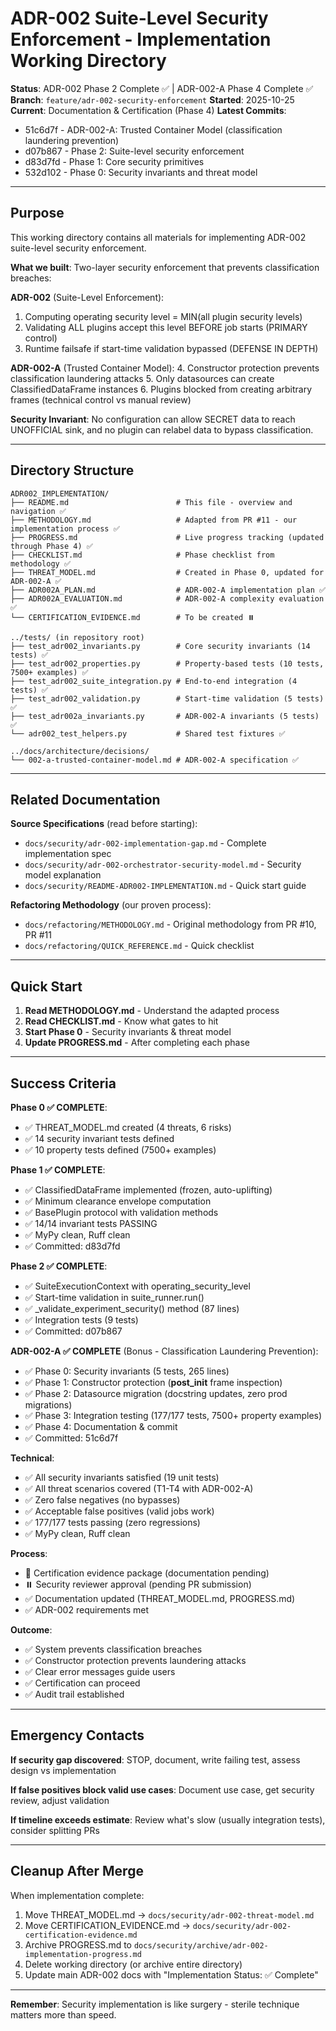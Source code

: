 # ADR-002 Suite-Level Security Enforcement - Implementation Working Directory

**Status**: ADR-002 Phase 2 Complete ✅ | ADR-002-A Phase 4 Complete ✅
**Branch**: `feature/adr-002-security-enforcement`
**Started**: 2025-10-25
**Current**: Documentation & Certification (Phase 4)
**Latest Commits**:
- 51c6d7f - ADR-002-A: Trusted Container Model (classification laundering prevention)
- d07b867 - Phase 2: Suite-level security enforcement
- d83d7fd - Phase 1: Core security primitives
- 532d102 - Phase 0: Security invariants and threat model

---

## Purpose

This working directory contains all materials for implementing ADR-002 suite-level security enforcement.

**What we built**: Two-layer security enforcement that prevents classification breaches:

**ADR-002** (Suite-Level Enforcement):
1. Computing operating security level = MIN(all plugin security levels)
2. Validating ALL plugins accept this level BEFORE job starts (PRIMARY control)
3. Runtime failsafe if start-time validation bypassed (DEFENSE IN DEPTH)

**ADR-002-A** (Trusted Container Model):
4. Constructor protection prevents classification laundering attacks
5. Only datasources can create ClassifiedDataFrame instances
6. Plugins blocked from creating arbitrary frames (technical control vs manual review)

**Security Invariant**: No configuration can allow SECRET data to reach UNOFFICIAL sink, and no plugin can relabel data to bypass classification.

---

## Directory Structure

```
ADR002_IMPLEMENTATION/
├── README.md                        # This file - overview and navigation ✅
├── METHODOLOGY.md                   # Adapted from PR #11 - our implementation process ✅
├── PROGRESS.md                      # Live progress tracking (updated through Phase 4) ✅
├── CHECKLIST.md                     # Phase checklist from methodology ✅
├── THREAT_MODEL.md                  # Created in Phase 0, updated for ADR-002-A ✅
├── ADR002A_PLAN.md                  # ADR-002-A implementation plan ✅
├── ADR002A_EVALUATION.md            # ADR-002-A complexity evaluation ✅
└── CERTIFICATION_EVIDENCE.md        # To be created ⏸️

../tests/ (in repository root)
├── test_adr002_invariants.py        # Core security invariants (14 tests) ✅
├── test_adr002_properties.py        # Property-based tests (10 tests, 7500+ examples) ✅
├── test_adr002_suite_integration.py # End-to-end integration (4 tests) ✅
├── test_adr002_validation.py        # Start-time validation (5 tests) ✅
├── test_adr002a_invariants.py       # ADR-002-A invariants (5 tests) ✅
└── adr002_test_helpers.py           # Shared test fixtures ✅

../docs/architecture/decisions/
└── 002-a-trusted-container-model.md # ADR-002-A specification ✅
```

---

## Related Documentation

**Source Specifications** (read before starting):
- `docs/security/adr-002-implementation-gap.md` - Complete implementation spec
- `docs/security/adr-002-orchestrator-security-model.md` - Security model explanation
- `docs/security/README-ADR002-IMPLEMENTATION.md` - Quick start guide

**Refactoring Methodology** (our proven process):
- `docs/refactoring/METHODOLOGY.md` - Original methodology from PR #10, PR #11
- `docs/refactoring/QUICK_REFERENCE.md` - Quick checklist

---

## Quick Start

1. **Read METHODOLOGY.md** - Understand the adapted process
2. **Read CHECKLIST.md** - Know what gates to hit
3. **Start Phase 0** - Security invariants & threat model
4. **Update PROGRESS.md** - After completing each phase

---

## Success Criteria

**Phase 0 ✅ COMPLETE**:
- ✅ THREAT_MODEL.md created (4 threats, 6 risks)
- ✅ 14 security invariant tests defined
- ✅ 10 property tests defined (7500+ examples)

**Phase 1 ✅ COMPLETE**:
- ✅ ClassifiedDataFrame implemented (frozen, auto-uplifting)
- ✅ Minimum clearance envelope computation
- ✅ BasePlugin protocol with validation methods
- ✅ 14/14 invariant tests PASSING
- ✅ MyPy clean, Ruff clean
- ✅ Committed: d83d7fd

**Phase 2 ✅ COMPLETE**:
- ✅ SuiteExecutionContext with operating_security_level
- ✅ Start-time validation in suite_runner.run()
- ✅ _validate_experiment_security() method (87 lines)
- ✅ Integration tests (9 tests)
- ✅ Committed: d07b867

**ADR-002-A ✅ COMPLETE** (Bonus - Classification Laundering Prevention):
- ✅ Phase 0: Security invariants (5 tests, 265 lines)
- ✅ Phase 1: Constructor protection (__post_init__ frame inspection)
- ✅ Phase 2: Datasource migration (docstring updates, zero prod migrations)
- ✅ Phase 3: Integration testing (177/177 tests, 7500+ property examples)
- ✅ Phase 4: Documentation & commit
- ✅ Committed: 51c6d7f

**Technical**:
- ✅ All security invariants satisfied (19 unit tests)
- ✅ All threat scenarios covered (T1-T4 with ADR-002-A)
- ✅ Zero false negatives (no bypasses)
- ✅ Acceptable false positives (valid jobs work)
- ✅ 177/177 tests passing (zero regressions)
- ✅ MyPy clean, Ruff clean

**Process**:
- 🔄 Certification evidence package (documentation pending)
- ⏸️ Security reviewer approval (pending PR submission)
- ✅ Documentation updated (THREAT_MODEL.md, PROGRESS.md)
- ✅ ADR-002 requirements met

**Outcome**:
- ✅ System prevents classification breaches
- ✅ Constructor protection prevents laundering attacks
- ✅ Clear error messages guide users
- ✅ Certification can proceed
- ✅ Audit trail established

---

## Emergency Contacts

**If security gap discovered**: STOP, document, write failing test, assess design vs implementation

**If false positives block valid use cases**: Document use case, get security review, adjust validation

**If timeline exceeds estimate**: Review what's slow (usually integration tests), consider splitting PRs

---

## Cleanup After Merge

When implementation complete:
1. Move THREAT_MODEL.md → `docs/security/adr-002-threat-model.md`
2. Move CERTIFICATION_EVIDENCE.md → `docs/security/adr-002-certification-evidence.md`
3. Archive PROGRESS.md to `docs/security/archive/adr-002-implementation-progress.md`
4. Delete working directory (or archive entire directory)
5. Update main ADR-002 docs with "Implementation Status: ✅ Complete"

---

**Remember**: Security implementation is like surgery - sterile technique matters more than speed.
